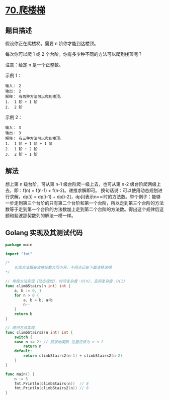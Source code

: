 # [70.爬楼梯](https://leetcode-cn.com/problems/climbing-stairs)

## 题目描述

假设你正在爬楼梯。需要 n 阶你才能到达楼顶。

每次你可以爬 1 或 2 个台阶。你有多少种不同的方法可以爬到楼顶呢？

注意：给定 n 是一个正整数。

示例 1：

```
输入： 2
输出： 2
解释： 有两种方法可以爬到楼顶。
1.  1 阶 + 1 阶
2.  2 阶
```

示例 2：

```
输入： 3
输出： 3
解释： 有三种方法可以爬到楼顶。
1.  1 阶 + 1 阶 + 1 阶
2.  1 阶 + 2 阶
3.  2 阶 + 1 阶
```

## 解法

想上第 n 级台阶，可从第 n-1 级台阶爬一级上去，也可从第 n-2 级台阶爬两级上去，即：f(n) = f(n-1) + f(n-2)。递推求解即可。
换句话说：可以使用动态规划进行求解，dp[i] = dp[i-1] + dp[i-2]，dp[i]表示n==i时的方法数。举个例子：能够一步走到第三个台阶的只有第二个台阶和第一个台阶，所以走到第三个台阶的方法数等于走到第一个台阶的方法数加上走到第二个台阶的方法数。得出这个规律后这题和斐波那契数列的解法一模一样。

## Golang 实现及其测试代码

```go
package main

import "fmt"

/*
	实现方法跟斐波纳契数大同小异，不同点已在下面注释说明
*/

// 常规方法实现（动态规划），时间复杂度：O(n)，空间复杂度：O(1)
func climbStairs(n int) int {
	a, b := 0, 1
	for n > 0 {
		a, b = b, a+b
		n--
	}
	return b
}

// 递归方法实现
func climbStairs2(n int) int {
	switch {
	case n <= 2: // 斐波纳契数 这里应该为 n < 2
		return n
	default:
		return climbStairs2(n-1) + climbStairs2(n-2)
	}
}

func main() {
	n := 5
	fmt.Println(climbStairs(n))  // 8
	fmt.Println(climbStairs2(n)) // 8
}
```

